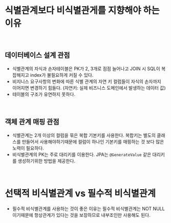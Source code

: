 # 식별관계보다 비식별관게를 지향해야 하는이유

<br>

## 데이터베이스 설계 관점

- 식별관계의 자식과 손자테이블은 PK가 2, 3개로 점점 늘어나고 JOIN 시 SQL이 복잡해지고 index가 불필요하게 커질 수 있다.
- 비지니스 요구사항의 변화에 따른 식별 관계의 자연 키 컬럼들이 자식의 손자까지 이어지면 변경하기 힘들다. (자연키: 실제 비즈니스 도메인에서 발생하는 데이터 값)
- 테이블의 구조가 유연하지 못하다.

<br>

## 객체 관계 매핑 관점

- 식별관계는 2개 이상의 컬럼을 묶은 복합 기본키를 사용한다. 복합키는 별도의 클래스를 만들어서 사용해야하기때문에 컬럼이 하나인 기본키를 매핑하는 것 보다 많은 노력이 필요하다.
- 비식별관계의 PK는 주로 대리키를 이용한다. JPA는 `@GenerateValue` 같은 대리키를 생성하기위한 방법을 제공한다.

<br>

# 선택적 비식별관계 vs 필수적 비식별관계
- 필수적 비식별관계를 사용하는 것이 좋은 이유는 필수적 비식별관계는 NOT NULL 이기때문에 항상관계가 있다는 것을 보장하므로 내부조인만 사용해도 된다.
